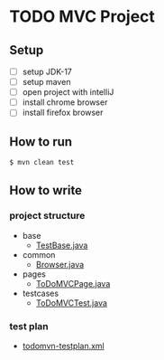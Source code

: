 # TODO MVC Project

## Setup
- [ ] setup JDK-17
- [ ] setup maven
- [ ] open project with intelliJ
- [ ] install chrome browser
- [ ] install firefox browser
## How to run
```shell
$ mvn clean test
```

## How to write
### project structure
- base
  - [TestBase.java](src%2Ftest%2Fjava%2Fbase%2FTestBase.java)
- common
  - [Browser.java](src%2Ftest%2Fjava%2Fcommon%2FBrowser.java)
- pages
  - [ToDoMVCPage.java](src%2Ftest%2Fjava%2Fpages%2FToDoMVCPage.java)
- testcases
  - [ToDoMVCTest.java](src%2Ftest%2Fjava%2Ftestcases%2FToDoMVCTest.java)
  
### test plan
- [todomvn-testplan.xml](todomvn-testplan.xml)
